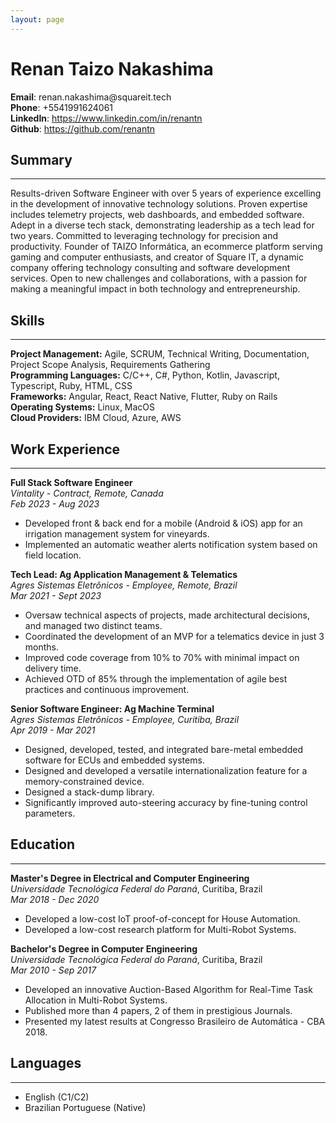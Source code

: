 ```yaml
---
layout: page
---
```

# Renan Taizo Nakashima

<div style="display: flex; flex-direction: column">
  <span><strong>Email</strong>: renan.nakashima@squareit.tech</span>
  <span><strong>Phone</strong>: +5541991624061</span>
  <span><strong>LinkedIn</strong>: <a href="https://www.linkedin.com/in/renantn">https://www.linkedin.com/in/renantn</a></span>
  <span><strong>Github</strong>: <a href="https://github.com/renantn">https://github.com/renantn</a></span>
</div>

## Summary
---
Results-driven Software Engineer with over 5 years of experience excelling in the development of innovative technology solutions. Proven expertise includes telemetry projects, web dashboards, and embedded software. Adept in a diverse tech stack, demonstrating leadership as a tech lead for two years. Committed to leveraging technology for precision and productivity. Founder of TAIZO Informática, an ecommerce platform serving gaming and computer enthusiasts, and creator of Square IT, a dynamic company offering technology consulting and software development services. Open to new challenges and collaborations, with a passion for making a meaningful impact in both technology and entrepreneurship.


## Skills
---

**Project Management:** Agile, SCRUM, Technical Writing, Documentation, Project Scope Analysis, Requirements Gathering<br/>
**Programming Languages:** C/C++, C#, Python, Kotlin, Javascript, Typescript, Ruby, HTML, CSS<br/>
**Frameworks:** Angular, React, React Native, Flutter, Ruby on Rails<br/>
**Operating Systems:** Linux, MacOS <br/>
**Cloud Providers:** IBM Cloud, Azure, AWS

## Work Experience
---

**Full Stack Software Engineer**<br/>
*Vintality - Contract, Remote, Canada*<br/>
*Feb 2023 - Aug 2023*
  - Developed front & back end for a mobile (Android & iOS) app for an irrigation management system for vineyards.
  - Implemented an automatic weather alerts notification system based on field location.

**Tech Lead: Ag Application Management & Telematics**<br/>
*Agres Sistemas Eletrônicos - Employee, Remote, Brazil*<br/>
*Mar 2021 - Sept 2023*
  - Oversaw technical aspects of projects, made architectural decisions, and managed two distinct teams.
  - Coordinated the development of an MVP for a telematics device in just 3 months.
  - Improved code coverage from 10% to 70% with minimal impact on delivery time.
  - Achieved OTD of 85% through the implementation of agile best practices and continuous improvement.

**Senior Software Engineer: Ag Machine Terminal**<br/>
*Agres Sistemas Eletrônicos - Employee, Curitiba, Brazil*<br/>
*Apr 2019 - Mar 2021*

- Designed, developed, tested, and integrated bare-metal embedded software for ECUs and embedded systems.
- Designed and developed a versatile internationalization feature for a memory-constrained device.
- Designed a stack-dump library.
- Significantly improved auto-steering accuracy by fine-tuning control parameters.

## Education
---

**Master's Degree in Electrical and Computer Engineering**<br/>
*Universidade Tecnológica Federal do Paraná*, Curitiba, Brazil<br/>
*Mar 2018 - Dec 2020*

- Developed a low-cost IoT proof-of-concept for House Automation.
- Developed a low-cost research platform for Multi-Robot Systems.

**Bachelor's Degree in Computer Engineering**<br/>
*Universidade Tecnológica Federal do Paraná*, Curitiba, Brazil<br/>
*Mar 2010 - Sep 2017*

- Developed an innovative Auction-Based Algorithm for Real-Time Task Allocation in Multi-Robot Systems.
- Published more than 4 papers, 2 of them in prestigious Journals.
- Presented my latest results at Congresso Brasileiro de Automática - CBA 2018.


## Languages
---
- English (C1/C2)
- Brazilian Portuguese (Native)
